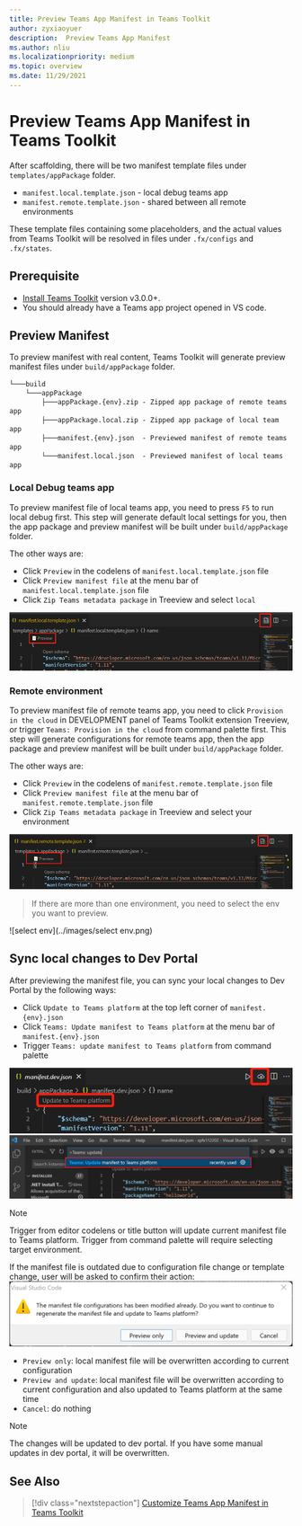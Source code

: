```yaml
---
title: Preview Teams App Manifest in Teams Toolkit
author: zyxiaoyuer
description:  Preview Teams App Manifest
ms.author: nliu
ms.localizationpriority: medium
ms.topic: overview
ms.date: 11/29/2021
---
```


# Preview Teams App Manifest in Teams Toolkit

After scaffolding, there will be two manifest template files under `templates/appPackage` folder.

- `manifest.local.template.json` - local debug teams app
- `manifest.remote.template.json` - shared between all remote environments

These template files containing some placeholders, and the actual values from Teams Toolkit will be resolved in files under `.fx/configs` and `.fx/states`.

## Prerequisite

* [Install Teams Toolkit](https://marketplace.visualstudio.com/items?itemName=TeamsDevApp.ms-teams-vscode-extension) version v3.0.0+.
* You should already have a Teams app project opened in VS code.

## Preview Manifest

To preview manifest with real content, Teams Toolkit will generate preview manifest files under `build/appPackage` folder.

```text
└───build
    └───appPackage
        ├───appPackage.{env}.zip - Zipped app package of remote teams app
        ├───appPackage.local.zip - Zipped app package of local team app
        ├───manifest.{env}.json  - Previewed manifest of remote teams app
        └───manifest.local.json  - Previewed manifest of local teams app
```

### Local Debug teams app

To preview manifest file of local teams app, you need to press `F5` to run local debug first. This step will generate default local settings for you, then the app package and preview manifest will be built under `build/appPackage` folder.

The other ways are:

- Click `Preview` in the codelens of `manifest.local.template.json` file
- Click `Preview manifest file` at the menu bar of `manifest.local.template.json` file
- Click `Zip Teams metadata package` in Treeview and select `local`

![preview local](./images/preview.png)

### Remote environment

To preview manifest file of remote teams app, you need to click `Provision in the cloud` in DEVELOPMENT panel of Teams Toolkit extension Treeview, or trigger `Teams: Provision in the cloud` from command palette first. This step will generate configurations for remote teams app, then the app package and preview manifest will be built under `build/appPackage` folder.

The other ways are:

- Click `Preview` in the codelens of `manifest.remote.template.json` file
- Click `Preview manifest file` at the menu bar of `manifest.remote.template.json` file
- Click `Zip Teams metadata package` in Treeview and select your environment

![preview remote](./images/preview-remote.png)

> If there are more than one environment, you need to select the env you want to preview.

![select env](../images/select env.png)

## Sync local changes to Dev Portal

After previewing the manifest file, you can sync your local changes to Dev Portal by the following ways:

- Click `Update to Teams platform` at the top left corner of `manifest.{env}.json`
- Click `Teams: Update manifest to Teams platform` at the menu bar of `manifest.{env}.json`
- Trigger `Teams: update manifest to Teams platform` from command palette

![update](./images/updatetoteamsplatform.png)
![update-cmd](./images/update_manifest_cmp.png)

> [!NOTE]
> Trigger from editor codelens or title button will update current manifest file to Teams platform. Trigger from command palette will require selecting target environment.

If the manifest file is outdated due to configuration file change or template change, user will be asked to confirm their action:
![manifest-outdated](./images/manifest_outdated_dialog.png)

- `Preview only`: local manifest file will be overwritten according to current configuration
- `Preview and update`: local manifest file will be overwritten according to current configuration and also updated to Teams platform at the same time
- `Cancel`: do nothing

> [!NOTE]
> The changes will be updated to dev portal. If you have some manual updates in dev portal, it will be overwritten.

## See Also

> [!div class="nextstepaction"]
> [Customize Teams App Manifest in Teams Toolkit](TeamsFx-manifest-customization.md)

